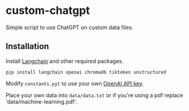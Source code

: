 # custom-chatgpt

Simple script to use ChatGPT on custom data files.


## Installation

Install [Langchain](https://github.com/hwchase17/langchain) and other required packages.
```
pip install langchain openai chromadb tiktoken unstructured
```
Modify `constants.pyt` to use your own [OpenAI API key](https://platform.openai.com/account/api-keys).

Place your own data into `data/data.txt` or if you're using a pdf replace 'data/machine-learning.pdf'.
